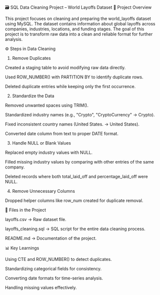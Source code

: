 🗃️ SQL Data Cleaning Project – World Layoffs Dataset
📌 Project Overview

This project focuses on cleaning and preparing the world_layoffs dataset using MySQL.
The dataset contains information about global layoffs across companies, industries, locations, and funding stages.
The goal of this project is to transform raw data into a clean and reliable format for further analysis.

⚙️ Steps in Data Cleaning
1. Remove Duplicates

Created a staging table to avoid modifying raw data directly.

Used ROW_NUMBER() with PARTITION BY to identify duplicate rows.

Deleted duplicate entries while keeping only the first occurrence.

2. Standardize the Data

Removed unwanted spaces using TRIM().

Standardized industry names (e.g., "Crypto", "CryptoCurrency" → Crypto).

Fixed inconsistent country names (United States. → United States).

Converted date column from text to proper DATE format.

3. Handle NULL or Blank Values

Replaced empty industry values with NULL.

Filled missing industry values by comparing with other entries of the same company.

Deleted records where both total_laid_off and percentage_laid_off were NULL.

4. Remove Unnecessary Columns

Dropped helper columns like row_num created for duplicate removal.

📂 Files in the Project

layoffs.csv → Raw dataset file.

layoffs_cleaning.sql → SQL script for the entire data cleaning process.

README.md → Documentation of the project.

📊 Key Learnings

Using CTE and ROW_NUMBER() to detect duplicates.

Standardizing categorical fields for consistency.

Converting date formats for time-series analysis.

Handling missing values effectively.
